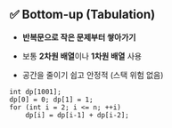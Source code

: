 ## ✅ **Bottom-up (Tabulation)**

- **반복문으로 작은 문제부터 쌓아가기**
    
- 보통 **2차원 배열**이나 **1차원 배열** 사용
    
- 공간을 줄이기 쉽고 안정적 (스택 위험 없음)

```
int dp[1001];
dp[0] = 0; dp[1] = 1;
for (int i = 2; i <= n; ++i)
    dp[i] = dp[i-1] + dp[i-2];

```
